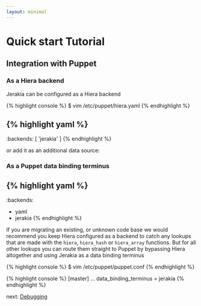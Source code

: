 ```yaml
---
layout: minimal
---
```


# Quick start Tutorial

## Integration with Puppet

### As a Hiera backend

Jerakia can be configured as a Hiera backend

{% highlight console %}
$ vim /etc/puppet/hiera.yaml
{% endhighlight %}

{% highlight yaml %}
---
:backends: [ 'jerakia' ]
{% endhighlight %}

or add it as an additional data source:

### As a Puppet data binding terminus
{% highlight yaml %}
---
:backends:
  - yaml
  - jerakia
{% endhighlight %}

If you are migrating an existing, or unknown code base we would recommend you keep Hiera configured as a backend to catch any lookups that are made with the `hiera`, `hiera_hash` or `hiera_array` functions.  But for all other lookups you can route them straight to Puppet by bypassing Hiera altogether and using Jerakia as a data binding terminus



{% highlight console %}
$ vim /etc/puppet/puppet.conf
{% endhighlight %}

{% highlight console %}
[master]
  ...
  data_binding_terminus = jerakia
{% endhighlight %}

next: [Debugging](/tutorial/debug)
